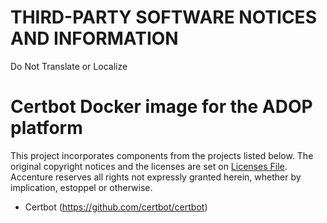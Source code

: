# THIRD-PARTY SOFTWARE NOTICES AND INFORMATION
Do Not Translate or Localize

# Certbot Docker image for the ADOP platform
This project incorporates components from the projects listed below. The original copyright notices and the licenses are set on [Licenses File](LICENCES.md). Accenture reserves all rights not expressly granted herein, whether by implication, estoppel or otherwise.

- Certbot (https://github.com/certbot/certbot)

